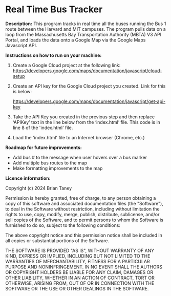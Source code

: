 # Real Time Bus Tracker
**Description:** This program tracks in real time all the buses running the Bus 1 route between the Harvard and MIT campuses. The program pulls data on a loop from the Massachusetts Bay Transportation Authority (MBTA) V3 API Portal, and loads the data onto a Google Map via the Google Maps Javascript API.  

**Instructions on how to run on your machine:**  
1. Create a Google Cloud project at the following link:  
    https://developers.google.com/maps/documentation/javascript/cloud-setup
2. Create an API key for the Google Cloud project you created. Link for this is below:
   
    https://developers.google.com/maps/documentation/javascript/get-api-key
3. Take the API Key you created in the previous step and then replace ‘APIKey’ text in the line below from the ‘index.html’ file.  This code is in line 8 of the 'index.html' file.
    <script async defer src="https://maps.googleapis.com/maps/api/js?key=APIKey=initMap"></script>
4. Load the 'index.html' file to an Internet browser (Chrome, etc.)  

**Roadmap for future improvements:**
* Add bus # to the message when user hovers over a bus marker
* Add multiple bus routes to the map
* Make formatting improvements to the map  

**Licence information:**  

Copyright (c) 2024 Brian Taney  

Permission is hereby granted, free of charge, to any person obtaining a copy of this software and associated documentation files (the "Software"), to deal in the Software without restriction, including without limitation the rights to use, copy, modify, merge, publish, distribute, sublicense, and/or sell copies of the Software, and to permit persons to whom the Software is furnished to do so, subject to the following conditions:  

The above copyright notice and this permission notice shall be included in all copies or substantial portions of the Software.  

THE SOFTWARE IS PROVIDED "AS IS", WITHOUT WARRANTY OF ANY KIND, EXPRESS OR IMPLIED, INCLUDING BUT NOT LIMITED TO THE WARRANTIES OF MERCHANTABILITY, FITNESS FOR A PARTICULAR PURPOSE AND NONINFRINGEMENT. IN NO EVENT SHALL THE AUTHORS OR COPYRIGHT HOLDERS BE LIABLE FOR ANY CLAIM, DAMAGES OR OTHER LIABILITY, WHETHER IN AN ACTION OF CONTRACT, TORT OR OTHERWISE, ARISING FROM, OUT OF OR IN CONNECTION WITH THE SOFTWARE OR THE USE OR OTHER DEALINGS IN THE SOFTWARE.
